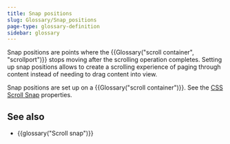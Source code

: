 ```yaml
---
title: Snap positions
slug: Glossary/Snap_positions
page-type: glossary-definition
sidebar: glossary
---
```


Snap positions are points where the {{Glossary("scroll container", "scrollport")}} stops moving after the scrolling operation completes. Setting up snap positions allows to create a scrolling experience of paging through content instead of needing to drag content into view.

Snap positions are set up on a {{Glossary("scroll container")}}. See the [CSS Scroll Snap](/en-US/docs/Web/CSS/CSS_scroll_snap) properties.

## See also

- {{glossary("Scroll snap")}}
